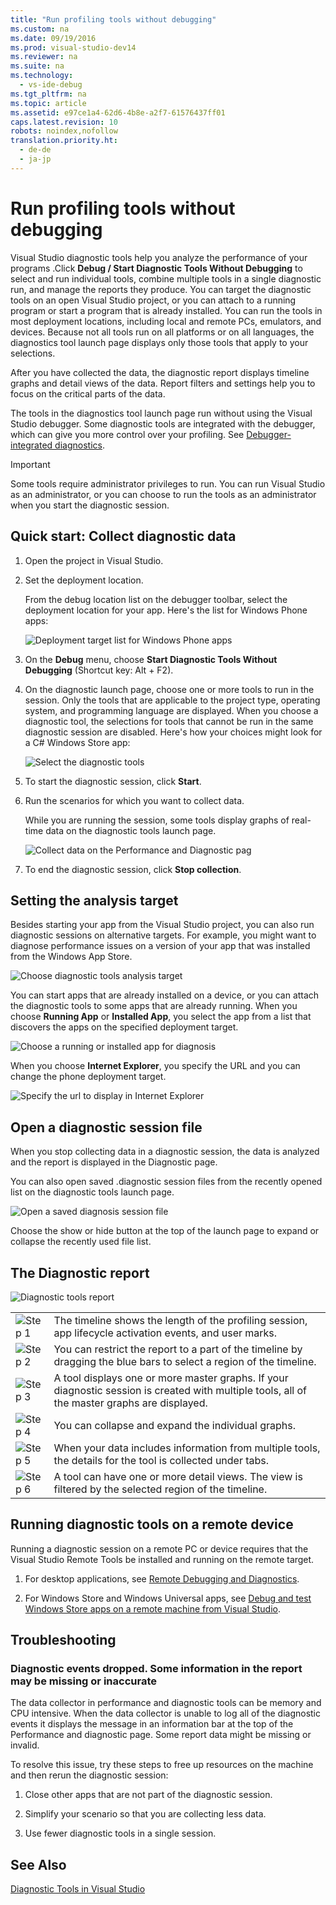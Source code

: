 ```yaml
---
title: "Run profiling tools without debugging"
ms.custom: na
ms.date: 09/19/2016
ms.prod: visual-studio-dev14
ms.reviewer: na
ms.suite: na
ms.technology: 
  - vs-ide-debug
ms.tgt_pltfrm: na
ms.topic: article
ms.assetid: e97ce1a4-62d6-4b8e-a2f7-61576437ff01
caps.latest.revision: 10
robots: noindex,nofollow
translation.priority.ht: 
  - de-de
  - ja-jp
---
```

# Run profiling tools without debugging
Visual Studio diagnostic tools help you analyze the performance of your programs .Click **Debug / Start Diagnostic Tools Without Debugging** to select and run individual tools, combine multiple tools in a single diagnostic run, and manage the reports they produce. You can target the diagnostic tools on an open Visual Studio project, or you can attach to a running program or start a program that is already installed. You can run the tools in most deployment locations, including local and remote PCs, emulators, and devices. Because not all tools run on all platforms or on all languages, the diagnostics tool launch page displays only those tools that apply to your selections.  
  
 After you have collected the data, the diagnostic report displays timeline graphs and detail views of the data. Report filters and settings help you to focus on the critical parts of the data.  
  
 The tools in the diagnostics tool launch page run without using the Visual Studio debugger. Some diagnostic tools are integrated with the debugger, which can give you more control over your profiling. See [Debugger-integrated diagnostics](../vs140/Debugger-integrated-profiling.md).  
  
> [!IMPORTANT]
>  Some tools require administrator privileges to run. You can run Visual Studio as an administrator, or you can choose to run the tools as an administrator when you start the diagnostic session.  
  
##  <a name="BKMK_Quick_start__Collect_diagnostic_data"></a> Quick start: Collect diagnostic data  
  
1.  Open the project in Visual Studio.  
  
2.  Set the deployment location.  
  
     From the debug location list on the debugger toolbar, select the deployment location for your app. Here's the list for Windows Phone apps:  
  
     ![Deployment target list for Windows Phone apps](../vs140/media/PDHUB_ChooseDeploymentTargetPhone.png "PDHUB_ChooseDeploymentTargetPhone")  
  
3.  On the **Debug** menu, choose **Start Diagnostic Tools Without Debugging** (Shortcut key: Alt + F2).  
  
4.  On the diagnostic launch page, choose one or more tools to run in the session. Only the tools that are applicable to the project type, operating system, and programming language are displayed. When you choose a diagnostic tool, the selections for tools that cannot be run in the same diagnostic session are disabled. Here's how your choices might look for a C# Windows Store app:  
  
     ![Select the diagnostic tools](../vs140/media/DIAG_SelectTool.png "DIAG_SelectTool")  
  
5.  To start the diagnostic session, click **Start**.  
  
6.  Run the scenarios for which you want to collect data.  
  
     While you are running the session, some tools display graphs of real-time data on the diagnostic tools launch page.  
  
     ![Collect data on the Performance and Diagnostic pag](../vs140/media/PDHUB_CollectData.png "PDHUB_CollectData")  
  
7.  To end the diagnostic session, click **Stop collection**.  
  
## Setting the analysis target  
 Besides starting your app from the Visual Studio project, you can also run diagnostic sessions on alternative targets. For example, you might want to diagnose performance issues on a version of your app that was installed from the Windows App Store.  
  
 ![Choose diagnostic tools analysis target](../vs140/media/PDHUB_ChooseAnalysisTarget.png "PDHUB_ChooseAnalysisTarget")  
  
 You can start apps that are already installed on a device, or you can attach the diagnostic tools to some apps that are already running. When you choose **Running App** or **Installed App**, you select the app from a list that discovers the apps on the specified deployment target.  
  
 ![Choose a running or installed app for diagnosis](../vs140/media/PDHUB_SelectRunningApp.png "PDHUB_SelectRunningApp")  
  
 When you choose **Internet Explorer**, you specify the URL and you can change the phone deployment target.  
  
 ![Specify the url to display in Internet Explorer](../vs140/media/PDHUB_ChoosePhoneAnalysisTarget.png "PDHUB_ChoosePhoneAnalysisTarget")  
  
##  <a name="BKMK_Open_a_diagnostic_session_file"></a> Open a diagnostic session file  
 When you stop collecting data in a diagnostic session, the data is analyzed and the report is displayed in the Diagnostic page.  
  
 You can also open saved .diagnostic session files from the recently opened list on the diagnostic tools launch page.  
  
 ![Open a saved diagnosis session file](../vs140/media/PDHUB_OpenExistingDiagSession.png "PDHUB_OpenExistingDiagSession")  
  
 Choose the show or hide button at the top of the launch page to expand or collapse the recently used file list.  
  
##  <a name="BKMK_The_Performance_and_Diagnostic_data_page"></a> The Diagnostic report  
 ![Diagnostic tools report](../vs140/media/DIAG_Report.png "DIAG_Report")  
  
|||  
|-|-|  
|![Step 1](../vs140/media/ProcGuid_1.png "ProcGuid_1")|The timeline shows the length of the profiling session, app lifecycle activation events, and user marks.|  
|![Step 2](../vs140/media/ProcGuid_2.png "ProcGuid_2")|You can restrict the report to a part of the timeline by dragging the blue bars to select a region of the timeline.|  
|![Step 3](../vs140/media/ProcGuid_3.png "ProcGuid_3")|A tool displays one or more master graphs. If your diagnostic session is created with multiple tools, all of the master graphs are displayed.|  
|![Step 4](../vs140/media/ProcGuid_4.png "ProcGuid_4")|You can collapse and expand the individual graphs.|  
|![Step 5](../vs140/media/ProcGuid_6.png "ProcGuid_6")|When your data includes information from multiple tools, the details for the tool is collected under tabs.|  
|![Step 6](../vs140/media/ProcGuid_6a.png "ProcGuid_6a")|A tool can have one or more detail views. The view is filtered by the selected region of the timeline.|  
  
## Running diagnostic tools on a remote device  
 Running a diagnostic session on a remote PC or device requires that the Visual Studio Remote Tools be installed and running on the remote target.  
  
1.  For desktop applications, see [Remote Debugging and Diagnostics](../vs140/Remote-Debugging.md).  
  
2.  For Windows Store and Windows Universal apps, see [Debug and test Windows Store apps on a remote machine from Visual Studio](../vs140/Run-Windows-Store-apps-on-a-remote-machine.md).  
  
##  <a name="BKMK_Troubleshooting"></a> Troubleshooting  
  
###  <a name="BKMK_Diagnostic_events_dropped"></a> Diagnostic events dropped. Some information in the report may be missing or inaccurate  
 The data collector in performance and diagnostic tools can be memory and CPU intensive. When the data collector is unable to log all of the diagnostic events it displays the message in an information bar at the top of the Performance and diagnostic page. Some report data might be missing or invalid.  
  
 To resolve this issue, try these steps to free up resources on the machine and then rerun the diagnostic session:  
  
1.  Close other apps that are not part of the diagnostic session.  
  
2.  Simplify your scenario so that you are collecting less data.  
  
3.  Use fewer diagnostic tools in a single session.  
  
## See Also  
 [Diagnostic Tools in Visual Studio](../vs140/Profiling-Tools.md)